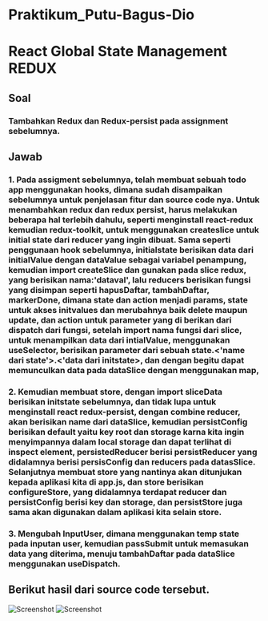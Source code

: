 # Praktikum_Putu-Bagus-Dio
# React Global State Management REDUX

## Soal

### Tambahkan Redux dan Redux-persist pada assignment sebelumnya.


## Jawab

### 1. Pada assigment sebelumnya, telah membuat sebuah todo app menggunakan hooks, dimana sudah disampaikan sebelumnya untuk penjelasan fitur dan source code nya. Untuk menambahkan redux dan redux persist, harus melakukan beberapa hal terlebih dahulu, seperti menginstall react-redux kemudian redux-toolkit, untuk menggunakan createslice untuk initial state dari reducer yang ingin dibuat. Sama seperti penggunaan hook sebelumnya, initialstate berisikan data dari initialValue dengan dataValue sebagai variabel penampung, kemudian import createSlice dan gunakan pada slice redux, yang berisikan nama:'dataval', lalu reducers berisikan fungsi yang disimpan seperti hapusDaftar, tambahDaftar, markerDone, dimana state dan action menjadi params, state untuk akses initvalues dan merubahnya baik delete maupun update, dan action untuk parameter yang di berikan dari dispatch dari fungsi, setelah import nama fungsi dari slice, untuk menampilkan data dari intialValue, menggunakan useSelector, berisikan parameter dari sebuah state.<'name dari state'>.<'data dari initstate>, dan dengan begitu dapat memunculkan data pada dataSlice dengan menggunakan map,


### 2. Kemudian membuat store, dengan import sliceData berisikan initstate sebelumnya, dan tidak lupa untuk menginstall react redux-persist, dengan combine reducer, akan berisikan name dari dataSlice, kemudian persistConfig berisikan default yaitu key root dan storage karna kita ingin menyimpannya dalam local storage dan dapat terlihat di inspect element, persistedReducer berisi persistReducer yang didalamnya berisi persisConfig dan reducers pada datasSlice. Selanjutnya membuat store yang nantinya akan ditunjukan kepada aplikasi kita di app.js, dan store berisikan configureStore, yang didalamnya terdapat reducer dan persistConfig berisi key dan storage, dan persistStore juga sama akan digunakan dalam aplikasi kita selain store.


### 3. Mengubah InputUser, dimana menggunakan temp state pada inputan user, kemudian passSubmit untuk memasukan data yang diterima, menuju tambahDaftar pada dataSlice menggunakan useDispatch.


## Berikut hasil dari source code tersebut. 
![Screenshot](./Screenshot_1.png)
![Screenshot](./Screenshot_2.png)
